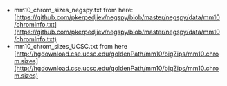 * mm10_chrom_sizes_negspy.txt from here: [https://github.com/pkerpedjiev/negspy/blob/master/negspy/data/mm10/chromInfo.txt](https://github.com/pkerpedjiev/negspy/blob/master/negspy/data/mm10/chromInfo.txt)
* mm10_chrom_sizes_UCSC.txt from here [http://hgdownload.cse.ucsc.edu/goldenPath/mm10/bigZips/mm10.chrom.sizes](http://hgdownload.cse.ucsc.edu/goldenPath/mm10/bigZips/mm10.chrom.sizes)